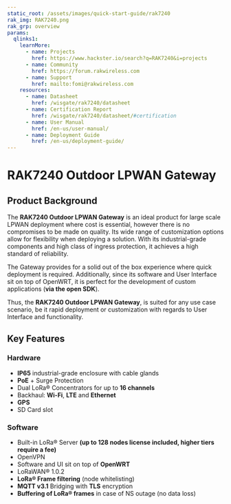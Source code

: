 ```yaml
---
static_root: /assets/images/quick-start-guide/rak7240
rak_img: RAK7240.png
rak_grp: overview
params:
  qlinks1:
    learnMore:
      - name: Projects
        href: https://www.hackster.io/search?q=RAK7240&i=projects
      - name: Community
        href: https://forum.rakwireless.com
      - name: Support
        href: mailto:fomi@rakwireless.com
    resources:
      - name: Datasheet
        href: /wisgate/rak7240/datasheet
      - name: Certification Report
        href: /wisgate/rak7240/datasheet/#certification
      - name: User Manual
        href: /en-us/user-manual/
      - name: Deployment Guide
        href: /en-us/deployment-guide/
---
```


# RAK7240 Outdoor LPWAN Gateway

<rk-img
  :src="`${$frontmatter.static_root}/rak7240-overview.jpg`"
  width="100%"
  figure-number="1"
  caption="RAK7240 Outdoor LPWAN Gateway"
/>

## Product Background

The **RAK7240 Outdoor LPWAN Gateway** is an ideal product for large scale LPWAN deployment where cost is essential, however there is no compromises to be made on quality. Its wide range of customization options allow for flexibility when deploying a solution. With its industrial-grade components and high class of ingress protection, it achieves a high standard of reliability.

The Gateway provides for a solid out of the box experience where quick deployment is required. Additionally, since its software and User Interface sit on top of OpenWRT, it is perfect for the development of custom applications (**via the open SDK**).

Thus, the **RAK7240 Outdoor LPWAN Gateway**, is suited for any use case scenario, be it rapid deployment or customization with regards to User Interface and functionality.

<rk-btn
  src="/wisgate/rak7240/quickstart/#quick-start-guide"
  label="Get Started with RAK7240 Outdoor LPWAN Gateway"
/>

<rk-quick-links :params="$page.frontmatter.params.qlinks1" />

## Key Features

### Hardware

- **IP65** industrial-grade enclosure with cable glands
- **PoE** + Surge Protection
- Dual LoRa® Concentrators for up to **16 channels**
- Backhaul: **Wi-Fi**, **LTE** and **Ethernet**
- **GPS**
- SD Card slot

### Software

- Built-in LoRa® Server **(up to 128 nodes license included, higher tiers require a fee)**
- OpenVPN
- Software and UI sit on top of **OpenWRT**
- LoRaWAN® 1.0.2
- **LoRa® Frame filtering** (node whitelisting)
- **MQTT v3.1** Bridging with **TLS** encryption
- **Buffering of LoRa® frames** in case of NS outage (no data loss)


<rk-btn
  src="https://store.rakwireless.com/"
  label="Buy a RAK7240 Outdoor LPWAN Gateway"
  _blank
/>

